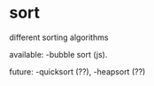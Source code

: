# sort
different sorting algorithms

available:
  -bubble sort (js).

future:
  -quicksort (??),
  -heapsort (??)
